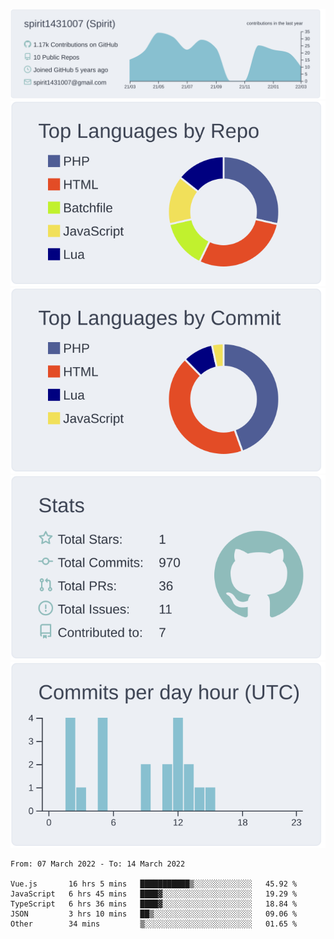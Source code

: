 [![](https://raw.githubusercontent.com/spirit1431007/spirit1431007/master/profile-summary-card-output/nord_bright/0-profile-details.svg)](https://git.io/spiritx)
[![](https://raw.githubusercontent.com/spirit1431007/spirit1431007/master/profile-summary-card-output/nord_bright/1-repos-per-language.svg)](https://git.io/spiritx) [![](https://raw.githubusercontent.com/spirit1431007/spirit1431007/master/profile-summary-card-output/nord_bright/2-most-commit-language.svg)](https://git.io/spiritx)
[![](https://raw.githubusercontent.com/spirit1431007/spirit1431007/master/profile-summary-card-output/nord_bright/3-stats.svg)](https://git.io/spiritx) [![](https://raw.githubusercontent.com/spirit1431007/spirit1431007/master/profile-summary-card-output/nord_bright/4-productive-time.svg)](https://git.io/spiritx)

<!--START_SECTION:waka-->

```text
From: 07 March 2022 - To: 14 March 2022

Vue.js       16 hrs 5 mins   ███████████▒░░░░░░░░░░░░░   45.92 %
JavaScript   6 hrs 45 mins   ████▓░░░░░░░░░░░░░░░░░░░░   19.29 %
TypeScript   6 hrs 36 mins   ████▓░░░░░░░░░░░░░░░░░░░░   18.84 %
JSON         3 hrs 10 mins   ██▒░░░░░░░░░░░░░░░░░░░░░░   09.06 %
Other        34 mins         ▒░░░░░░░░░░░░░░░░░░░░░░░░   01.65 %
```

<!--END_SECTION:waka-->

